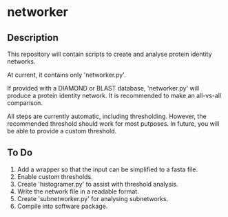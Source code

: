 # networker

## Description

This repository will contain scripts to create and analyse protein identity networks.

At current, it contains only 'networker.py'.

If provided with a DIAMOND or BLAST database, 'networker.py' will produce a protein identity network. It is recommended to make an all-vs-all comparison. 

All steps are currently automatic, including thresholding. However, the recommended threshold should work for most putposes. In future, you will be able to provide a custom threshold.

## To Do
1. Add a wrapper so that the input can be simplified to a fasta file.
2. Enable custom thresholds.
3. Create 'histogramer.py' to assist with threshold analysis.
4. Write the network file in a readable format.
5. Create 'subnetworker.py' for analysing subnetworks. 
6. Compile into software package.

